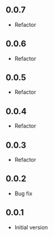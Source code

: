 ## 0.0.7

-   Refactor

## 0.0.6

-   Refactor

## 0.0.5

-   Refactor

## 0.0.4

-   Refactor

## 0.0.3

-   Refactor

## 0.0.2

-   Bug fix

## 0.0.1

-   Initial version
